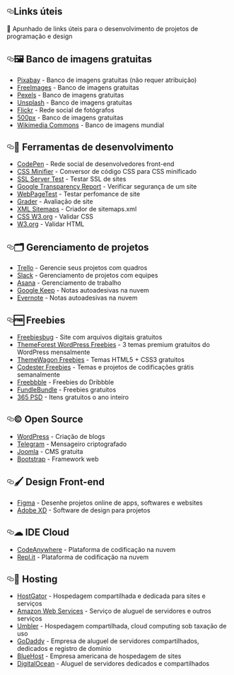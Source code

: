 <article class="markdown-body entry-content p-5" itemprop="text"><h1><a id="user-content-links-úteis" class="anchor" aria-hidden="true" href="#links-úteis"><svg class="octicon octicon-link" viewBox="0 0 16 16" version="1.1" width="16" height="16" aria-hidden="true"><path fill-rule="evenodd" d="M4 9h1v1H4c-1.5 0-3-1.69-3-3.5S2.55 3 4 3h4c1.45 0 3 1.69 3 3.5 0 1.41-.91 2.72-2 3.25V8.59c.58-.45 1-1.27 1-2.09C10 5.22 8.98 4 8 4H4c-.98 0-2 1.22-2 2.5S3 9 4 9zm9-3h-1v1h1c1 0 2 1.22 2 2.5S13.98 12 13 12H9c-.98 0-2-1.22-2-2.5 0-.83.42-1.64 1-2.09V6.25c-1.09.53-2 1.84-2 3.25C6 11.31 7.55 13 9 13h4c1.45 0 3-1.69 3-3.5S14.5 6 13 6z"></path></svg></a>Links úteis</h1> 
<p><g-emoji class="g-emoji" alias="paperclip" fallback-src="https://github.githubassets.com/images/icons/emoji/unicode/1f4ce.png">📎</g-emoji> Apunhado de links úteis para o desenvolvimento de projetos de programação e design</p>
<h2><a id="user-content--banco-de-imagens-gratuitas" class="anchor" aria-hidden="true" href="#-banco-de-imagens-gratuitas"><svg class="octicon octicon-link" viewBox="0 0 16 16" version="1.1" width="16" height="16" aria-hidden="true"><path fill-rule="evenodd" d="M4 9h1v1H4c-1.5 0-3-1.69-3-3.5S2.55 3 4 3h4c1.45 0 3 1.69 3 3.5 0 1.41-.91 2.72-2 3.25V8.59c.58-.45 1-1.27 1-2.09C10 5.22 8.98 4 8 4H4c-.98 0-2 1.22-2 2.5S3 9 4 9zm9-3h-1v1h1c1 0 2 1.22 2 2.5S13.98 12 13 12H9c-.98 0-2-1.22-2-2.5 0-.83.42-1.64 1-2.09V6.25c-1.09.53-2 1.84-2 3.25C6 11.31 7.55 13 9 13h4c1.45 0 3-1.69 3-3.5S14.5 6 13 6z"></path></svg></a><g-emoji class="g-emoji" alias="framed_picture" fallback-src="https://github.githubassets.com/images/icons/emoji/unicode/1f5bc.png">🖼</g-emoji> Banco de imagens gratuitas</h2>
<ul>
<li><a href="http://www.pixabay.com" rel="nofollow">Pixabay</a> - Banco de imagens gratuitas (não requer atribuição)</li>
<li><a href="https://pt.freeimages.com/" rel="nofollow">FreeImages</a> - Banco de imagens gratuitas</li>
<li><a href="https://www.pexels.com/" rel="nofollow">Pexels</a> - Banco de imagens gratuitas</li>
<li><a href="https://unsplash.com/" rel="nofollow">Unsplash</a> - Banco de imagens gratuitas</li>
<li><a href="https://flickr.com/" rel="nofollow">Flickr</a> - Rede social de fotógrafos</li>
<li><a href="https://500px.com/creativecommons" rel="nofollow">500px</a> - Banco de imagens gratuitas</li>
<li><a href="https://commons.wikimedia.org/wiki/Main_Page" rel="nofollow">Wikimedia Commons</a> - Banco de imagens mundial</li>
</ul>
<h2><a id="user-content--ferramentas-de-desenvolvimento" class="anchor" aria-hidden="true" href="#-ferramentas-de-desenvolvimento"><svg class="octicon octicon-link" viewBox="0 0 16 16" version="1.1" width="16" height="16" aria-hidden="true"><path fill-rule="evenodd" d="M4 9h1v1H4c-1.5 0-3-1.69-3-3.5S2.55 3 4 3h4c1.45 0 3 1.69 3 3.5 0 1.41-.91 2.72-2 3.25V8.59c.58-.45 1-1.27 1-2.09C10 5.22 8.98 4 8 4H4c-.98 0-2 1.22-2 2.5S3 9 4 9zm9-3h-1v1h1c1 0 2 1.22 2 2.5S13.98 12 13 12H9c-.98 0-2-1.22-2-2.5 0-.83.42-1.64 1-2.09V6.25c-1.09.53-2 1.84-2 3.25C6 11.31 7.55 13 9 13h4c1.45 0 3-1.69 3-3.5S14.5 6 13 6z"></path></svg></a><g-emoji class="g-emoji" alias="wrench" fallback-src="https://github.githubassets.com/images/icons/emoji/unicode/1f527.png">🔧</g-emoji> Ferramentas de desenvolvimento</h2>
<ul>
<li><a href="https://codepen.io/" rel="nofollow">CodePen</a> - Rede social de desenvolvedores front-end</li>
<li><a href="https://cssminifier.com/" rel="nofollow">CSS Minifier</a> - Conversor de código CSS para CSS minificado</li>
<li><a href="https://www.ssllabs.com/ssltest/" rel="nofollow">SSL Server Test</a> - Testar SSL de sites</li>
<li><a href="https://transparencyreport.google.com/safe-browsing/search" rel="nofollow">Google Transparency Report</a> - Verificar segurança de um site</li>
<li><a href="https://www.webpagetest.org/" rel="nofollow">WebPageTest</a> - Testar perfomance de site</li>
<li><a href="https://website.grader.com/" rel="nofollow">Grader</a> - Avaliação de site</li>
<li><a href="https://www.xml-sitemaps.com/" rel="nofollow">XML Sitemaps</a> - Criador de sitemaps.xml</li>
<li><a href="https://jigsaw.w3.org/css-validator/" rel="nofollow">CSS W3.org</a> - Validar CSS</li>
<li><a href="https://validator.w3.org/" rel="nofollow">W3.org</a> - Validar HTML</li>
</ul>
<h2><a id="user-content--gerenciamento-de-projetos" class="anchor" aria-hidden="true" href="#-gerenciamento-de-projetos"><svg class="octicon octicon-link" viewBox="0 0 16 16" version="1.1" width="16" height="16" aria-hidden="true"><path fill-rule="evenodd" d="M4 9h1v1H4c-1.5 0-3-1.69-3-3.5S2.55 3 4 3h4c1.45 0 3 1.69 3 3.5 0 1.41-.91 2.72-2 3.25V8.59c.58-.45 1-1.27 1-2.09C10 5.22 8.98 4 8 4H4c-.98 0-2 1.22-2 2.5S3 9 4 9zm9-3h-1v1h1c1 0 2 1.22 2 2.5S13.98 12 13 12H9c-.98 0-2-1.22-2-2.5 0-.83.42-1.64 1-2.09V6.25c-1.09.53-2 1.84-2 3.25C6 11.31 7.55 13 9 13h4c1.45 0 3-1.69 3-3.5S14.5 6 13 6z"></path></svg></a><g-emoji class="g-emoji" alias="card_index_dividers" fallback-src="https://github.githubassets.com/images/icons/emoji/unicode/1f5c2.png">🗂</g-emoji> Gerenciamento de projetos</h2>
<ul>
<li><a href="https://www.trello.com/" rel="nofollow">Trello</a> - Gerencie seus projetos com quadros</li>
<li><a href="https://slack.com/" rel="nofollow">Slack</a> - Gerenciamento de projetos com equipes</li>
<li><a href="https://asana.com/pt" rel="nofollow">Asana</a> - Gerenciamento de trabalho</li>
<li><a href="https://keep.google.com/" rel="nofollow">Google Keep</a> - Notas autoadesivas na nuvem</li>
<li><a href="https://evernote.com/intl/pt-br" rel="nofollow">Evernote</a> - Notas autoadesivas na nuvem</li>
</ul>
<h2><a id="user-content--freebies" class="anchor" aria-hidden="true" href="#-freebies"><svg class="octicon octicon-link" viewBox="0 0 16 16" version="1.1" width="16" height="16" aria-hidden="true"><path fill-rule="evenodd" d="M4 9h1v1H4c-1.5 0-3-1.69-3-3.5S2.55 3 4 3h4c1.45 0 3 1.69 3 3.5 0 1.41-.91 2.72-2 3.25V8.59c.58-.45 1-1.27 1-2.09C10 5.22 8.98 4 8 4H4c-.98 0-2 1.22-2 2.5S3 9 4 9zm9-3h-1v1h1c1 0 2 1.22 2 2.5S13.98 12 13 12H9c-.98 0-2-1.22-2-2.5 0-.83.42-1.64 1-2.09V6.25c-1.09.53-2 1.84-2 3.25C6 11.31 7.55 13 9 13h4c1.45 0 3-1.69 3-3.5S14.5 6 13 6z"></path></svg></a><g-emoji class="g-emoji" alias="free" fallback-src="https://github.githubassets.com/images/icons/emoji/unicode/1f193.png">🆓</g-emoji> Freebies</h2>
<ul>
<li><a href="https://freebiesbug.com/" rel="nofollow">Freebiesbug</a> - Site com arquivos digitais gratuitos</li>
<li><a href="https://themeforest.net/free/wordpress-themes" rel="nofollow">ThemeForest WordPress Freebies</a> - 3 temas premium gratuitos do WordPress mensalmente</li>
<li><a href="https://themewagon.com/theme_tag/free/" rel="nofollow">ThemeWagon Freebies</a> - Temas HTML5 + CSS3 gratuitos</li>
<li><a href="https://www.codester.com/free/" rel="nofollow">Codester Freebies</a> - Temas e projetos de codificações grátis semanalmente</li>
<li><a href="http://freebbble.com/" rel="nofollow">Freebbble</a> - Freebies do Dribbble</li>
<li><a href="https://www.fundlebundle.net/freebies" rel="nofollow">FundleBundle</a> - Freebies gratuitos</li>
<li><a href="https://pt.365psd.com/" rel="nofollow">365 PSD</a> - Itens gratuitos o ano inteiro</li>
</ul>
<h2><a id="user-content--open-source" class="anchor" aria-hidden="true" href="#-open-source"><svg class="octicon octicon-link" viewBox="0 0 16 16" version="1.1" width="16" height="16" aria-hidden="true"><path fill-rule="evenodd" d="M4 9h1v1H4c-1.5 0-3-1.69-3-3.5S2.55 3 4 3h4c1.45 0 3 1.69 3 3.5 0 1.41-.91 2.72-2 3.25V8.59c.58-.45 1-1.27 1-2.09C10 5.22 8.98 4 8 4H4c-.98 0-2 1.22-2 2.5S3 9 4 9zm9-3h-1v1h1c1 0 2 1.22 2 2.5S13.98 12 13 12H9c-.98 0-2-1.22-2-2.5 0-.83.42-1.64 1-2.09V6.25c-1.09.53-2 1.84-2 3.25C6 11.31 7.55 13 9 13h4c1.45 0 3-1.69 3-3.5S14.5 6 13 6z"></path></svg></a>© Open Source</h2>
<ul>
<li><a href="https://wordpress.org/" rel="nofollow">WordPress</a> - Criação de blogs</li>
<li><a href="https://telegram.org/" rel="nofollow">Telegram</a> - Mensageiro criptografado</li>
<li><a href="https://www.joomla.org/" rel="nofollow">Joomla</a> - CMS gratuita</li>
<li><a href="https://getbootstrap.com/" rel="nofollow">Bootstrap</a> - Framework web</li>
</ul>
<h2><a id="user-content--design-front-end" class="anchor" aria-hidden="true" href="#-design-front-end"><svg class="octicon octicon-link" viewBox="0 0 16 16" version="1.1" width="16" height="16" aria-hidden="true"><path fill-rule="evenodd" d="M4 9h1v1H4c-1.5 0-3-1.69-3-3.5S2.55 3 4 3h4c1.45 0 3 1.69 3 3.5 0 1.41-.91 2.72-2 3.25V8.59c.58-.45 1-1.27 1-2.09C10 5.22 8.98 4 8 4H4c-.98 0-2 1.22-2 2.5S3 9 4 9zm9-3h-1v1h1c1 0 2 1.22 2 2.5S13.98 12 13 12H9c-.98 0-2-1.22-2-2.5 0-.83.42-1.64 1-2.09V6.25c-1.09.53-2 1.84-2 3.25C6 11.31 7.55 13 9 13h4c1.45 0 3-1.69 3-3.5S14.5 6 13 6z"></path></svg></a><g-emoji class="g-emoji" alias="paintbrush" fallback-src="https://github.githubassets.com/images/icons/emoji/unicode/1f58c.png">🖌</g-emoji> Design Front-end</h2>
<ul>
<li><a href="https://www.figma.com/" rel="nofollow">Figma</a> - Desenhe projetos online de apps, softwares e websites</li>
<li><a href="https://www.adobe.com/br/products/xd.html" rel="nofollow">Adobe XD</a> - Software de design para projetos</li>
</ul>
<h2><a id="user-content--ide-cloud" class="anchor" aria-hidden="true" href="#-ide-cloud"><svg class="octicon octicon-link" viewBox="0 0 16 16" version="1.1" width="16" height="16" aria-hidden="true"><path fill-rule="evenodd" d="M4 9h1v1H4c-1.5 0-3-1.69-3-3.5S2.55 3 4 3h4c1.45 0 3 1.69 3 3.5 0 1.41-.91 2.72-2 3.25V8.59c.58-.45 1-1.27 1-2.09C10 5.22 8.98 4 8 4H4c-.98 0-2 1.22-2 2.5S3 9 4 9zm9-3h-1v1h1c1 0 2 1.22 2 2.5S13.98 12 13 12H9c-.98 0-2-1.22-2-2.5 0-.83.42-1.64 1-2.09V6.25c-1.09.53-2 1.84-2 3.25C6 11.31 7.55 13 9 13h4c1.45 0 3-1.69 3-3.5S14.5 6 13 6z"></path></svg></a>☁ IDE Cloud</h2>
<ul>
<li><a href="https://codeanywhere.com/" rel="nofollow">CodeAnywhere</a> - Plataforma de codificação na nuvem</li>
<li><a href="https://repl.it/" rel="nofollow">Repl.it</a> - Plataforma de codificação na nuvem</li>
</ul>
<h2><a id="user-content--hosting" class="anchor" aria-hidden="true" href="#-hosting"><svg class="octicon octicon-link" viewBox="0 0 16 16" version="1.1" width="16" height="16" aria-hidden="true"><path fill-rule="evenodd" d="M4 9h1v1H4c-1.5 0-3-1.69-3-3.5S2.55 3 4 3h4c1.45 0 3 1.69 3 3.5 0 1.41-.91 2.72-2 3.25V8.59c.58-.45 1-1.27 1-2.09C10 5.22 8.98 4 8 4H4c-.98 0-2 1.22-2 2.5S3 9 4 9zm9-3h-1v1h1c1 0 2 1.22 2 2.5S13.98 12 13 12H9c-.98 0-2-1.22-2-2.5 0-.83.42-1.64 1-2.09V6.25c-1.09.53-2 1.84-2 3.25C6 11.31 7.55 13 9 13h4c1.45 0 3-1.69 3-3.5S14.5 6 13 6z"></path></svg></a><g-emoji class="g-emoji" alias="hotel" fallback-src="https://github.githubassets.com/images/icons/emoji/unicode/1f3e8.png">🏨</g-emoji> Hosting</h2>
<ul>
<li><a href="https://www.hostgator.com/" rel="nofollow">HostGator</a> - Hospedagem compartilhada e dedicada para sites e serviços</li>
<li><a href="https://aws.amazon.com/pt/" rel="nofollow">Amazon Web Services</a> - Serviço de aluguel de servidores e outros serviços</li>
<li><a href="https://www.umbler.com/br" rel="nofollow">Umbler</a> - Hospedagem compartilhada, cloud computing sob taxação de uso</li>
<li><a href="https://br.godaddy.com/" rel="nofollow">GoDaddy</a> - Empresa de aluguel de servidores compartilhados, dedicados e registro de domínio</li>
<li><a href="https://www.bluehost.com/" rel="nofollow">BlueHost</a> - Empresa americana de hospedagem de sites</li>
<li><a href="https://www.digitalocean.com/" rel="nofollow">DigitalOcean</a> - Aluguel de servidores dedicados e compartilhados</li>
</ul>
</article>
